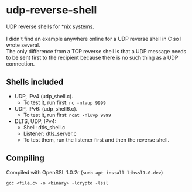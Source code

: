 # udp-reverse-shell
UDP reverse shells for *nix systems.\
\
I didn't find an example anywhere online for a UDP reverse shell in C so I wrote several.\
The only difference from a TCP reverse shell is that a UDP message needs to be sent first to the recipient because there is no such thing as a UDP connection.

## Shells included ##
* UDP, IPv4 (udp_shell.c).
  - To test it, run first: `nc -nlvup 9999`
* UDP, IPv6: (udp_shell6.c).
   - To test it, run first: `ncat -nluvp 9999`
* DLTS, UDP, IPv4:
  - Shell: dtls_shell.c
  - Listener: dtls_server.c
  - To test them, run the listener first and then the reverse shell.

## Compiling ##
Compiled with OpenSSL 1.0.2r (`sudo apt install libssl1.0-dev`)

`gcc <file.c> -o <binary> -lcrypto -lssl`
